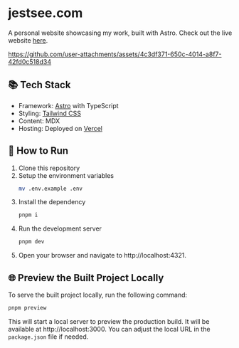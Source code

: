 # jestsee.com

A personal website showcasing my work, built with Astro.
Check out the live website [here](https://jestsee.com).

https://github.com/user-attachments/assets/4c3df371-650c-4014-a8f7-42fd0c518d34

## 📚 Tech Stack

- Framework: [Astro](https://astro.build/) with TypeScript
- Styling: [Tailwind CSS](https://tailwindcss.com/)
- Content: MDX
- Hosting: Deployed on [Vercel](https://vercel.com/)

## 🚀 How to Run

1. Clone this repository
2. Setup the environment variables
   ```sh
   mv .env.example .env
   ```
3. Install the dependency
   ```sh
   pnpm i
   ```
4. Run the development server
   ```sh
   pnpm dev
   ```
5. Open your browser and navigate to http://localhost:4321.

## 🌐 Preview the Built Project Locally

To serve the built project locally, run the following command:

```sh
pnpm preview
```

This will start a local server to preview the production build. It will be available at http://localhost:3000. You can adjust the local URL in the `package.json` file if needed.
